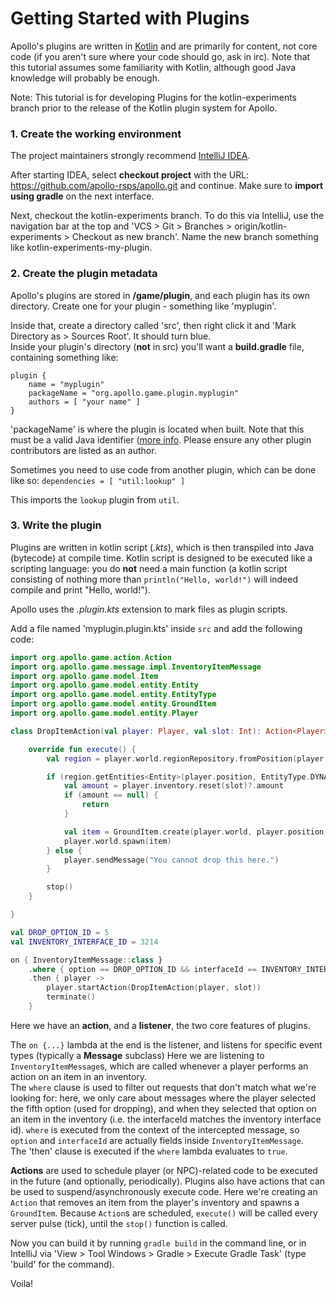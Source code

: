 # Getting Started with Plugins

Apollo's plugins are written in [Kotlin](http://kotlinlang.org) and are primarily for content, not core code (if you aren't sure where your code should go, ask in irc). Note that this tutorial assumes some familiarity with Kotlin, although good Java knowledge will probably be enough.

Note: This tutorial is for developing Plugins for the kotlin-experiments branch prior to the release of the Kotlin plugin system for Apollo.

### 1. Create the working environment

The project maintainers strongly recommend [IntelliJ IDEA](https://www.jetbrains.com/idea/).

After starting IDEA, select **checkout project** with the URL: https://github.com/apollo-rsps/apollo.git and continue. Make sure to **import using gradle** on the next interface.

Next, checkout the kotlin-experiments branch. To do this via IntelliJ, use the navigation bar at the top and 'VCS > Git > Branches > origin/kotlin-experiments > Checkout as new branch'.
Name the new branch something like kotlin-experiments-my-plugin.

### 2. Create the plugin metadata

Apollo's plugins are stored in **/game/plugin**, and each plugin has its own directory. Create one for your plugin - something like 'myplugin'.

Inside that, create a directory called 'src', then right click it and 'Mark Directory as > Sources Root'. It should turn blue.  
Inside your plugin's directory (**not** in src) you'll want a **build.gradle** file, containing something like:

```
plugin {
    name = "myplugin"
    packageName = "org.apollo.game.plugin.myplugin"
    authors = [ "your name" ]
}
```

'packageName' is where the plugin is located when built. Note that this must be a valid Java identifier ([more info](https://docs.oracle.com/javase/tutorial/java/package/namingpkgs.html).
Please ensure any other plugin contributors are listed as an author.

Sometimes you need to use code from another plugin, which can be done like so:
`dependencies = [ "util:lookup" ]`

This imports the `lookup` plugin from `util`.

### 3. Write the plugin

Plugins are written in kotlin script (*.kts*), which is then transpiled into Java (bytecode) at compile time. Kotlin script is designed to be executed like a scripting language: you do **not** need a main function (a kotlin script consisting of nothing more than `println("Hello, world!")` will indeed compile and print "Hello, world!").

Apollo uses the *.plugin.kts* extension to mark files as plugin scripts.


Add a file named 'myplugin.plugin.kts' inside `src` and add the following code:

```kotlin
import org.apollo.game.action.Action
import org.apollo.game.message.impl.InventoryItemMessage
import org.apollo.game.model.Item
import org.apollo.game.model.entity.Entity
import org.apollo.game.model.entity.EntityType
import org.apollo.game.model.entity.GroundItem
import org.apollo.game.model.entity.Player

class DropItemAction(val player: Player, val slot: Int): Action<Player>(delay = 0, immediate = true, player) {

    override fun execute() {
        val region = player.world.regionRepository.fromPosition(player.position)

        if (region.getEntities<Entity>(player.position, EntityType.DYNAMIC_OBJECT, EntityType.STATIC_OBJECT).isEmpty()) {
            val amount = player.inventory.reset(slot)?.amount
            if (amount == null) {
                return
            }

            val item = GroundItem.create(player.world, player.position, Item(item, amount), player)
            player.world.spawn(item)
        } else {
            player.sendMessage("You cannot drop this here.")
        }

        stop()
    }

}

val DROP_OPTION_ID = 5
val INVENTORY_INTERFACE_ID = 3214

on { InventoryItemMessage::class }
    .where { option == DROP_OPTION_ID && interfaceId == INVENTORY_INTERFACE_ID }
    .then { player ->
        player.startAction(DropItemAction(player, slot))
        terminate()
    }
```

Here we have an **action**, and a **listener**, the two core features of plugins.

The `on {...}` lambda at the end is the listener, and listens for specific event types (typically a **Message** subclass)
Here we are listening to `InventoryItemMessage`s, which are called whenever a player performs an action on an item in an inventory.  
The `where` clause is used to filter out requests that don't match what we're looking for: here, we only care about messages where the player selected the fifth option (used for dropping), and when they selected that option on an item in the inventory (i.e. the interfaceId matches the inventory interface id). `where` is executed from the context of the intercepted message, so `option` and `interfaceId` are actually fields inside `InventoryItemMessage`.  
The 'then' clause is executed if the `where` lambda evaluates to `true`.

**Actions** are used to schedule player (or NPC)-related code to be executed in the future (and optionally, periodically). Plugins also have actions that can be used to suspend/asynchronously execute code. Here we're creating an `Action` that removes an item from the player's inventory and spawns a `GroundItem`. Because `Action`s are scheduled, `execute()` will be called every server pulse (tick), until the `stop()` function is called. 

Now you can build it by running `gradle build` in the command line, or in IntelliJ via 'View > Tool Windows > Gradle > Execute Gradle Task' (type 'build' for the command).

Voila!
